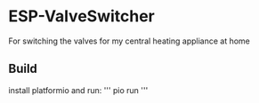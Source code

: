 # ESP-ValveSwitcher
For switching the valves for my central heating appliance at home

## Build
install platformio and run:
'''
pio run
'''
